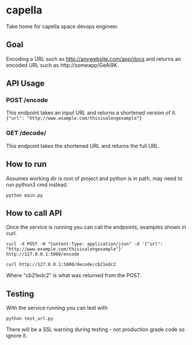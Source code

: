 # capella
Take home for capella space devops engineer.

## Goal
Encoding a URL such as http://anywebsite.com/app/docs and returns an encoded URL such as http://someapp/GeAi9K.

## API Usage
### POST /encode
This endpoint takes an input URL and returns a shortened version of it.
`{"url": "http://www.example.com/thisisalongexample"}`

### GET /decode/<short-url>
This endpoint takes the shortened URL and returns the full URL.

## How to run
Assumes working dir is root of project and python is in path, may need to run python3 cmd instead.
```
python main.py
```

## How to call API
Once the service is running you can call the endpoints, examples shown in curl.
```
curl -X POST -H "Content-Type: application/json" -d '{"url": "http://www.example.com/thisisalongexample"}' http://127.0.0.1:5000/encode

curl http://127.0.0.1:5000/decode/cb21edc2
```
Where "cb21edc2" is what was returned from the POST.

## Testing
With the service running you can test with
```
python test_url.py
```
There will be a SSL warning during testing - not production grade code so ignore it.
